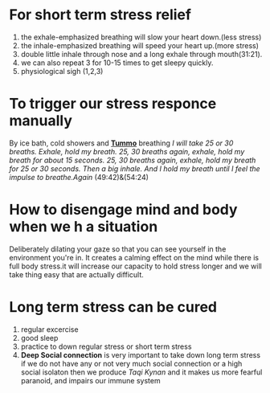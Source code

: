 # For short term stress relief

1. the exhale-emphasized breathing will slow your heart down.(less stress)
2. the inhale-emphasized breathing will speed your heart up.(more stress)
3. double little inhale through nose and a long exhale through mouth(31:21).
4. we can also repeat 3 for 10-15 times to get sleepy quickly.
5. physiological sigh (1,2,3)

# To trigger our stress responce manually

   By ice bath, cold showers and [__Tummo__](https://www.google.com/search?q=tummo+breathing) breathing _I will take 25 or 30 breaths. Exhale, hold my breath. 25, 30 breaths again, exhale, hold my breath for about 15 seconds. 25, 30 breaths again, exhale, hold my breath for 25 or 30 seconds. Then a big inhale. And I hold my breath until I feel the impulse to breathe.Again_ (49:42)&(54:24)

# How to disengage mind and body when we h a situation 
   Deliberately dilating your gaze so that you can see yourself in the environment you're in. It creates a calming effect on the mind while there is full body stress.it will increase our capacity to hold stress longer and we will take thing easy that are actually difficult.

# Long term stress can be cured 
 1. regular excercise
 2. good sleep 
 3. practice to down regular stress or short term stress
 4. __Deep Social connection__ is very important to take down long term stress
    if we do not have any or not very much social connection or a high social isolaton then 
    we produce _Taqi Kynan_ and it makes us more fearful paranoid, and impairs our immune system
